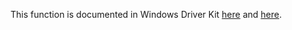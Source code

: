 This function is documented in Windows Driver Kit [here](https://learn.microsoft.com/en-us/windows-hardware/drivers/ddi/ntifs/nf-ntifs-ntopenthreadtokenex) and [here](https://learn.microsoft.com/en-us/windows-hardware/drivers/ddi/ntifs/nf-ntifs-zwopenthreadtokenex).
